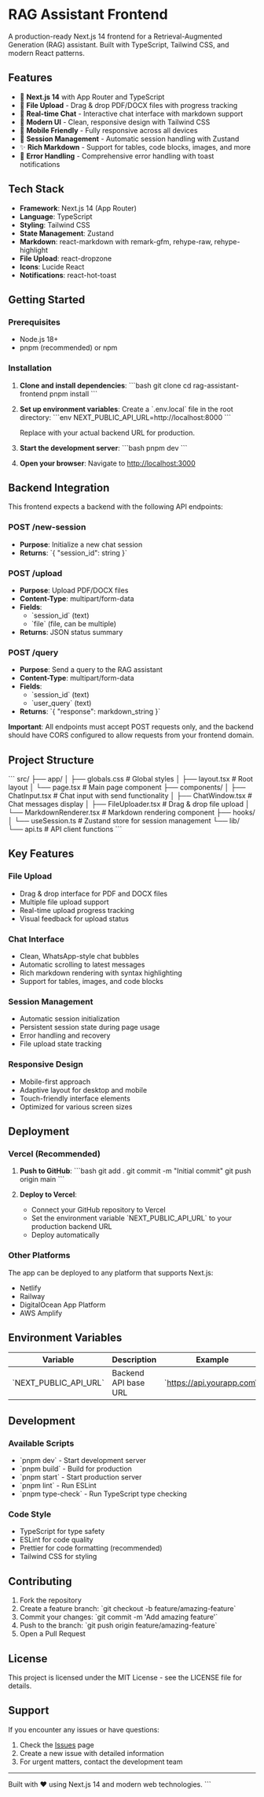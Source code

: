 # RAG Assistant Frontend

A production-ready Next.js 14 frontend for a Retrieval-Augmented Generation (RAG) assistant. Built with TypeScript, Tailwind CSS, and modern React patterns.

## Features

- 🚀 **Next.js 14** with App Router and TypeScript
- 📁 **File Upload** - Drag & drop PDF/DOCX files with progress tracking
- 💬 **Real-time Chat** - Interactive chat interface with markdown support
- 🎨 **Modern UI** - Clean, responsive design with Tailwind CSS
- 📱 **Mobile Friendly** - Fully responsive across all devices
- 🔄 **Session Management** - Automatic session handling with Zustand
- ✨ **Rich Markdown** - Support for tables, code blocks, images, and more
- 🚨 **Error Handling** - Comprehensive error handling with toast notifications

## Tech Stack

- **Framework**: Next.js 14 (App Router)
- **Language**: TypeScript
- **Styling**: Tailwind CSS
- **State Management**: Zustand
- **Markdown**: react-markdown with remark-gfm, rehype-raw, rehype-highlight
- **File Upload**: react-dropzone
- **Icons**: Lucide React
- **Notifications**: react-hot-toast

## Getting Started

### Prerequisites

- Node.js 18+ 
- pnpm (recommended) or npm

### Installation

1. **Clone and install dependencies**:
   \`\`\`bash
   git clone <your-repo-url>
   cd rag-assistant-frontend
   pnpm install
   \`\`\`

2. **Set up environment variables**:
   Create a \`.env.local\` file in the root directory:
   \`\`\`env
   NEXT_PUBLIC_API_URL=http://localhost:8000
   \`\`\`
   
   Replace with your actual backend URL for production.

3. **Start the development server**:
   \`\`\`bash
   pnpm dev
   \`\`\`

4. **Open your browser**:
   Navigate to [http://localhost:3000](http://localhost:3000)

## Backend Integration

This frontend expects a backend with the following API endpoints:

### POST /new-session
- **Purpose**: Initialize a new chat session
- **Returns**: \`{ "session_id": string }\`

### POST /upload
- **Purpose**: Upload PDF/DOCX files
- **Content-Type**: multipart/form-data
- **Fields**: 
  - \`session_id\` (text)
  - \`file\` (file, can be multiple)
- **Returns**: JSON status summary

### POST /query
- **Purpose**: Send a query to the RAG assistant
- **Content-Type**: multipart/form-data
- **Fields**:
  - \`session_id\` (text)
  - \`user_query\` (text)
- **Returns**: \`{ "response": markdown_string }\`

**Important**: All endpoints must accept POST requests only, and the backend should have CORS configured to allow requests from your frontend domain.

## Project Structure

\`\`\`
src/
├── app/
│   ├── globals.css          # Global styles
│   ├── layout.tsx           # Root layout
│   └── page.tsx             # Main page component
├── components/
│   ├── ChatInput.tsx        # Chat input with send functionality
│   ├── ChatWindow.tsx       # Chat messages display
│   ├── FileUploader.tsx     # Drag & drop file upload
│   └── MarkdownRenderer.tsx # Markdown rendering component
├── hooks/
│   └── useSession.ts        # Zustand store for session management
└── lib/
    └── api.ts               # API client functions
\`\`\`

## Key Features

### File Upload
- Drag & drop interface for PDF and DOCX files
- Multiple file upload support
- Real-time upload progress tracking
- Visual feedback for upload status

### Chat Interface
- Clean, WhatsApp-style chat bubbles
- Automatic scrolling to latest messages
- Rich markdown rendering with syntax highlighting
- Support for tables, images, and code blocks

### Session Management
- Automatic session initialization
- Persistent session state during page usage
- Error handling and recovery
- File upload state tracking

### Responsive Design
- Mobile-first approach
- Adaptive layout for desktop and mobile
- Touch-friendly interface elements
- Optimized for various screen sizes

## Deployment

### Vercel (Recommended)

1. **Push to GitHub**:
   \`\`\`bash
   git add .
   git commit -m "Initial commit"
   git push origin main
   \`\`\`

2. **Deploy to Vercel**:
   - Connect your GitHub repository to Vercel
   - Set the environment variable \`NEXT_PUBLIC_API_URL\` to your production backend URL
   - Deploy automatically

### Other Platforms

The app can be deployed to any platform that supports Next.js:
- Netlify
- Railway
- DigitalOcean App Platform
- AWS Amplify

## Environment Variables

| Variable | Description | Example |
|----------|-------------|---------|
| \`NEXT_PUBLIC_API_URL\` | Backend API base URL | \`https://api.yourapp.com\` |

## Development

### Available Scripts

- \`pnpm dev\` - Start development server
- \`pnpm build\` - Build for production
- \`pnpm start\` - Start production server
- \`pnpm lint\` - Run ESLint
- \`pnpm type-check\` - Run TypeScript type checking

### Code Style

- TypeScript for type safety
- ESLint for code quality
- Prettier for code formatting (recommended)
- Tailwind CSS for styling

## Contributing

1. Fork the repository
2. Create a feature branch: \`git checkout -b feature/amazing-feature\`
3. Commit your changes: \`git commit -m 'Add amazing feature'\`
4. Push to the branch: \`git push origin feature/amazing-feature\`
5. Open a Pull Request

## License

This project is licensed under the MIT License - see the LICENSE file for details.

## Support

If you encounter any issues or have questions:

1. Check the [Issues](https://github.com/your-repo/issues) page
2. Create a new issue with detailed information
3. For urgent matters, contact the development team

---

Built with ❤️ using Next.js 14 and modern web technologies.
\`\`\`

